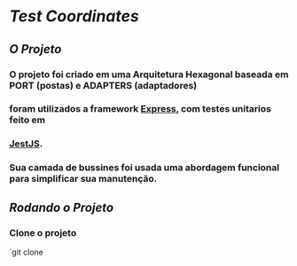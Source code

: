 # *Test Coordinates*

## *O Projeto*

### O projeto foi criado em uma Arquitetura Hexagonal baseada em PORT (postas) e ADAPTERS (adaptadores)
### foram utilizados a framework [Express](https://expressjs.com/pt-br/), com testes unitarios feito em 
### [JestJS](https://jestjs.io/pt-BR/).
### Sua camada de bussines foi usada uma abordagem funcional para simplificar sua manutenção.

## *Rodando o Projeto*

### Clone o projeto 
`git clone 